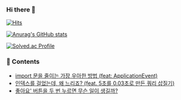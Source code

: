 ### Hi there 👋


[![Hits](https://hits.seeyoufarm.com/api/count/incr/badge.svg?url=https%3A%2F%2Fgithub.com%2Fgunny6026%2Fhit-counter&count_bg=%2379C83D&title_bg=%23504B4B&icon=maserati.svg&icon_color=%23C4C8D1&title=hits&edge_flat=false)](https://hits.seeyoufarm.com)



[![Anurag's GitHub stats](https://github-readme-stats.vercel.app/api?username=connieya&theme=tokyonight&line_height=20)](https://github.com/anuraghazra/github-readme-stats)

<!-- [![Top Langs](https://github-readme-stats.vercel.app/api/top-langs/?username=connieya&layout=compact&theme=tokyonight&langs_count=5)](https://github.com/anuraghazra/github-readme-stats)

 -->


[![Solved.ac Profile](http://mazassumnida.wtf/api/v2/generate_badge?boj=gunny6026)](https://solved.ac/gunny6026/)


### 📄 Contents

- [import 문을 줄이는 가장 우아한 방법 (feat: ApplicationEvent)](https://connieya.github.io/loose-coupling-with-events/)
- [인덱스를 걸었는데, 왜 느리죠? (feat. 5초를 0.03초로 만든 쿼리 삽질기)](https://connieya.github.io/why-is-my-query-slow-after-indexing/)
- [좋아요' 버튼을 두 번 누르면 무슨 일이 생길까?](https://connieya.github.io/like-feature-idempotency-and-concurrency/)

<!--
**gunny6026/gunny6026** is a ✨ _special_ ✨ repository because its `README.md` (this file) appears on your GitHub profile.

Here are some ideas to get you started:

- 🔭 I’m currently working on ...
- 🌱 I’m currently learning ...
- 👯 I’m looking to collaborate on ...
- 🤔 I’m looking for help with ...
- 💬 Ask me about ...
- 📫 How to reach me: ...
- 😄 Pronouns: ...
- ⚡ Fun fact: ...
-->
<br/>

